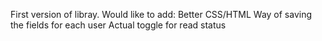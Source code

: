 First version of libray.
Would like to add:
Better CSS/HTML
Way of saving the fields for each user
Actual toggle for read status
